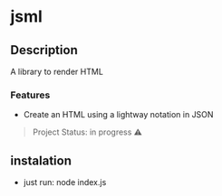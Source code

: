# jsml

## Description
A library to render HTML

### Features

 - Create an HTML using a lightway notation in JSON

 > Project Status: in progress :warning:

 ## instalation
 - just run: node index.js

    